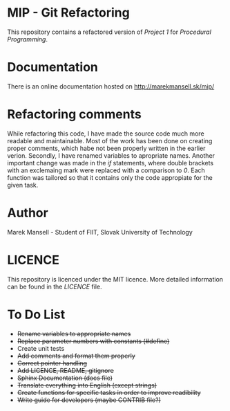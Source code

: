 # MIP - Git Refactoring
This repository contains a refactored version of *Project 1* for *Procedural Programming*.

# Documentation
There is an online documentation hosted on http://marekmansell.sk/mip/

# Refactoring comments
While refactoring this code, I have made the source code much more readable and maintainable. Most of the work has been done on creating proper comments, which habe not been properly written in the earlier verion. Secondly, I have renamed variables to apropriate names. Another important change was made in the *if* statements, where double brackets with an exclemaing mark were replaced with a comparison to *0*. Each function was tailored so that it contains only the code appropiate for the given task.

# Author
Marek Mansell - Student of FIIT, Slovak University of Technology

# LICENCE
This repository is licenced under the MIT licence. More detailed information can be found in the *LICENCE* file.

# To Do List
*  ~~Rename variables to appropriate names~~
*  ~~Replace parameter numbers with constants (#define)~~
*  Create unit tests
*  ~~Add comments and format them properly~~
*  ~~Correct pointer handling~~
*  ~~Add LICENCE, README, gitignore~~
*  ~~Sphinx Documentation (docs file)~~
*  ~~Translate everything into English (except strings)~~
*  ~~Create functions for specific tasks in order to improve readibility~~
*  ~~Write guide for developers (maybe CONTRIB file?)~~ 
